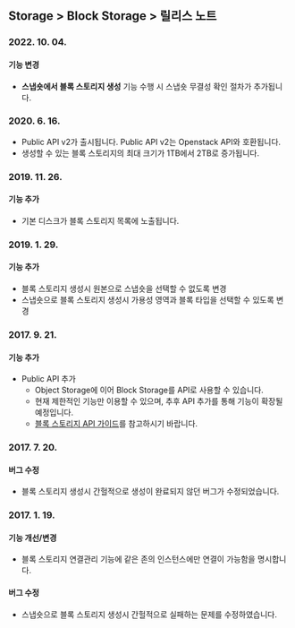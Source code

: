 ## Storage > Block Storage > 릴리스 노트

### 2022. 10. 04.

#### 기능 변경

* **스냅숏에서 블록 스토리지 생성** 기능 수행 시 스냅숏 무결성 확인 절차가 추가됩니다.

### 2020. 6. 16.

* Public API v2가 출시됩니다. Public API v2는 Openstack API와 호환됩니다.
* 생성할 수 있는 블록 스토리지의 최대 크기가 1TB에서 2TB로 증가됩니다.

### 2019. 11. 26.

#### 기능 추가

* 기본 디스크가 블록 스토리지 목록에 노출됩니다.


### 2019. 1. 29.

#### 기능 추가

* 블록 스토리지 생성시 원본으로 스냅숏을 선택할 수 없도록 변경
* 스냅숏으로 블록 스토리지 생성시 가용성 영역과 블록 타입을 선택할 수 있도록 변경


### 2017. 9. 21.

#### 기능 추가

* Public API 추가
    * Object Storage에 이어 Block Storage를 API로 사용할 수 있습니다.
    * 현재 제한적인 기능만 이용할 수 있으며, 추후 API 추가를 통해 기능이 확장될 예정입니다.
    * [블록 스토리지 API 가이드](/Storage/Block%20Storage/ko/api-guide/)를 참고하시기 바랍니다.



### 2017. 7. 20.

#### 버그 수정

* 블록 스토리지 생성시 간헐적으로 생성이 완료되지 않던 버그가 수정되었습니다.



### 2017. 1. 19.

#### 기능 개선/변경

* 블록 스토리지 연결관리 기능에 같은 존의 인스턴스에만 연결이 가능함을 명시합니다.

#### 버그 수정

* 스냅숏으로 블록 스토리지 생성시 간헐적으로 실패하는 문제를 수정하였습니다.
